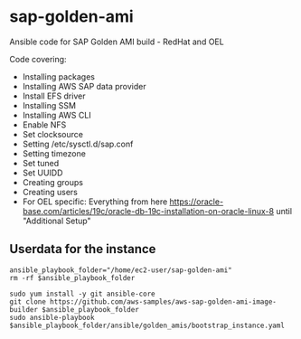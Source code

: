 # sap-golden-ami
Ansible code for SAP Golden AMI build - RedHat and OEL

Code covering:
- Installing packages
- Installing AWS SAP data provider
- Install EFS driver
- Installing SSM
- Installing AWS CLI
- Enable NFS
- Set clocksource
- Setting /etc/sysctl.d/sap.conf
- Setting timezone
- Set tuned
- Set UUIDD
- Creating groups
- Creating users
- For OEL specific: Everything from here https://oracle-base.com/articles/19c/oracle-db-19c-installation-on-oracle-linux-8 until "Additional Setup"

## Userdata for the instance

```
ansible_playbook_folder="/home/ec2-user/sap-golden-ami"
rm -rf $ansible_playbook_folder

sudo yum install -y git ansible-core
git clone https://github.com/aws-samples/aws-sap-golden-ami-image-builder $ansible_playbook_folder
sudo ansible-playbook $ansible_playbook_folder/ansible/golden_amis/bootstrap_instance.yaml
```
